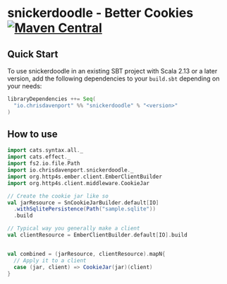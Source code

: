 # snickerdoodle - Better Cookies [![Maven Central](https://maven-badges.herokuapp.com/maven-central/io.chrisdavenport/snickerdoodle_2.13/badge.svg)](https://maven-badges.herokuapp.com/maven-central/io.chrisdavenport/snickerdoodle_2.13)

## Quick Start

To use snickerdoodle in an existing SBT project with Scala 2.13 or a later version, add the following dependencies to your
`build.sbt` depending on your needs:

```scala
libraryDependencies ++= Seq(
  "io.chrisdavenport" %% "snickerdoodle" % "<version>"
)
```

## How to use

```scala mdoc
import cats.syntax.all._
import cats.effect._
import fs2.io.file.Path
import io.chrisdavenport.snickerdoodle._
import org.http4s.ember.client.EmberClientBuilder
import org.http4s.client.middleware.CookieJar

// Create the cookie jar like so
val jarResource = SnCookieJarBuilder.default[IO]
  .withSqlitePersistence(Path("sample.sqlite"))
  .build

// Typical way you generally make a client
val clientResource = EmberClientBuilder.default[IO].build


val combined = (jarResource, clientResource).mapN{
  // Apply it to a client
  case (jar, client) => CookieJar(jar)(client)
}
```